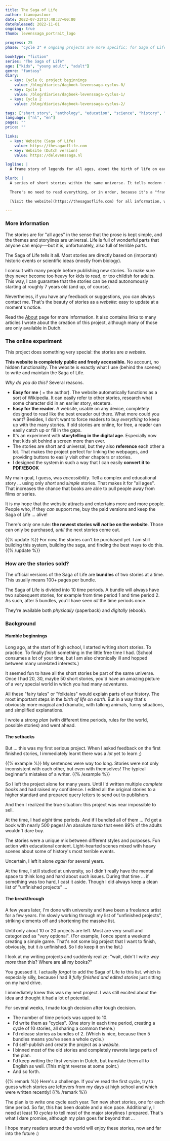 ```yaml
---
title: The Saga of Life
author: tiamopastoor
date: 2022-07-23T17:40:37+00:00
dateReleased: 2022-11-01
ongoing: true
thumb: levenssaga_portrait_logo

progress: 25
phase: "cycle 3" # ongoing projects are more specific; for Saga of Life, we indicate which cycle we're on

booktype: "fiction"
series: "The Saga of Life"
age: ["kids", "young adult", "adult"]
genre: "fantasy"
diary: 
  - key: Cycle 0; project beginnings
    value: /blog/diaries/dagboek-levenssaga-cyclus-0/
  - key: Cycle 1
    value: /blog/diaries/dagboek-levenssaga-cyclus-1/
  - key: Cycle 2
    value: /blog/diaries/dagboek-levenssaga-cyclus-2/

tags: ["short story", "anthology", "education", "science", "history", "folklore", "ongoing", "digital"]
language: ["nl", "en"]
pages: ""
price: ""

links:
  - key: Website (Saga of Life)
    value: https://thesagaoflife.com
  - key: Website (Dutch version)
    value: https://delevenssaga.nl

logline: |
  A frame story of legends for all ages, about the birth of life on earth and human history until now (and beyond). A free website designed for fun reading!

blurb: |
  A series of short stories within the same universe. It tells modern fairy tales that---with more magic, tension and fun characters---explain how life on earth came to be.

  There's no need to read everything, or in order, because it's a "frame story"! All stories are standalone, but they reference and follow up on each other. If you read everything, though, you will find a great world full of ... life.

  [Visit the website](https://thesagaoflife.com) for all information, which includes a completely Dutch version of the project!

---
```


### More information

The stories are for "all ages" in the sense that the prose is kept simple, and the themes and storylines are universal. Life is full of wonderful parts that anyone can enjoy---but it is, unfortunately, also full of terrible parts.

The Saga of Life tells it all. Most stories are directly based on (important) historic events or scientific ideas (mostly from biology). 

I consult with many people before publishing new stories. To make sure they never become too heavy for kids to read, or too childish for adults. This way, I can guarantee that the stories can be read autonomously starting at roughly 7 years old (and up, of course).

Nevertheless, if you have any feedback or suggestions, you can always contact me. That's the beauty of stories as a _website_: easy to update at a moment's notice.

Read the [About](https://thesagaoflife.com/en/about/) page for more information. It also contains links to many articles I wrote about the creation of this project, although many of those are only available in Dutch.

### The online experiment 

This project does something very special: the stories are _a website_.

**This website is completely public and freely accessible.** No account, no hidden functionality. The website is exactly what I use (behind the scenes) to write and maintain the Saga of Life.

_Why do you do this?_ Several reasons.

* **Easy for me** ( = the author). The website automatically functions as a sort of Wikipedia. It can easily refer to other stories, research what some character did in an earlier story, etcetera.
* **Easy for the reader**. A website, usable on any device, completely designed to read like the best ereader out there. What more could you want? Besides, I don't want to force readers to buy _everything_ to keep up with the many stories. If old stories are online, for free, a reader can easily catch up or fill in the gaps.
* It's an experiment with **storytelling in the digital age**. Especially now that kids sit behind a screen more than ever.
* The stories are short and universal, but they also **reference** each other a lot. That makes the project perfect for linking the webpages, and providing buttons to easily visit other chapters or stories.
* I designed the system in such a way that I can easily **convert it to PDF/EBOOK** 

My main goal, I guess, was _accessibility_. Tell a complex and educational story ... using only _short_ and _simple_ stories. That makes it for "all ages". That increases the chance that books are able to pull people away from films or series.

It is my hope that the website attracts and entertains more and more people. People who, if they _can_ support me, buy the paid versions and keep the Saga of Life ... alive!

There's only one rule: **the newest stories will _not_ be on the website**. Those can only be purchased, _until_ the next stories come out.

{{% update %}}
For now, the stories can't be purchased yet. I am still building this system, building the saga, and finding the best ways to do this.
{{% /update %}}

### How are the stories sold?

The official versions of the Saga of Life are **bundles** of two stories at a time. This usually means 100+ pages per bundle.

The Saga of Life is divided into 10 time periods. A bundle will always have two subsequent stories, for example from time period 1 and time period 2. As such, after 5 bundles, you'll have seen _all_ the time periods once.

They're available both _physically_ (paperback) and _digitally_ (ebook).

### Background

#### Humble beginnings

Long ago, at the start of high school, I started writing short stories. To practice. To finally _finish_ something in the little free time I had. (School consumes a lot of your time, but I am also chronically ill and hopped between many unrelated interests.)

It seemed fun to have all the short stories be part of the same universe. Once I had 20, 30, maybe 50 short stories, you'd have an amazing picture of a very special world in which you had many adventures.

All these "fairy tales" or "folktales" would explain parts of our history. The most important steps in the _birth of life on earth_. But in a way that's obviously more magical and dramatic, with talking animals, funny situations, and simplified explanations.

I wrote a strong _plan_ (with different time periods, rules for the world, possible stories) and went ahead.

#### The setbacks

But ... this was my first serious project. When I asked feedback on the first finished stories, I immediately learnt there was a _lot_ yet to learn ;)

{{% example %}}
My sentences were way too long. Stories were not only inconsistent with each other, but even with themselves! The typical beginner's mistakes of a writer.
{{% /example %}}

So I left the project alone for many years. Until I'd written multiple _complete books_ and had raised my confidence. I edited all the original stories to a higher standard and prepared query letters to send out to publishers.

And then I realized the true situation: this project was near impossible to sell.

At the time, I had _eight_ time periods. And if I bundled all of them ... I'd get a book with nearly 500 pages! An absolute _tomb_ that even 99% of the adults wouldn't dare buy.

The stories were a unique mix between different styles and purposes. Fun action with educational content. Light-hearted scenes mixed with heavy scenes about some of history's most terrible events.

Uncertain, I left it alone _again_ for several years. 

At the time, I still studied at university, so I didn't really have the mental space to think long and hard about such issues. During that time ... if something was too hard, I cast it aside. Though I did always keep a clean list of "unfinished projects" ...

#### The breakthrough

A few years later, I'm done with university and have been a freelance artist for a few years. I'm slowly working through my list of "unfinished projects", striking elements off and shortening the massive list.

Until only about 10 or 20 projects are left. Most are very small and categorized as "very optional". (For example, I once spent a weekend creating a simple game. That's not some big project that I want to finish, obviously, but it _is_ unfinished. So I do keep it on the list.)

I look at my writing projects and suddenly realize: "wait, didn't I write _way more_ than this? Where are all my books?"

You guessed it. I actually _forgot_ to add the Saga of Life to this list. which is especially silly, because I had 8 _fully finished and edited stories_ just sitting on my hard drive.

I immediately knew this was my next project. I was still excited about the idea and thought it had a lot of potential.

For several weeks, I made tough decision after tough decision.

* The number of time periods was upped to 10.
* I'd write them as "cycles". (One story in each time period, creating a cycle of 10 stories, all sharing a common theme.)
* I'd release stories as bundles of 2. (Which is nice, because then 5 bundles means you've seen a whole cycle.)
* I'd self-publish and create the project as a _website_.
* I binned most of the old stories and completely rewrote large parts of the plan.
* I'd keep writing the first version in Dutch, but translate them all to English as well. (This might reverse at some point.)
* And so forth.

{{% remark %}}
Here's a challenge. If you've read the first cycle, try to guess which stories are leftovers from my days at high school and which were written recently!
{{% /remark %}}

The plan is to write one cycle each year. Ten new short stories, one for each time period. So far, this has been doable and a nice pace. Additionally, I need at least 10 _cycles_ to tell most of the major storylines I prepared. That's what I dare promise, although my plan goes far beyond that ...

I hope many readers around the world will enjoy these stories, now and far into the future :)